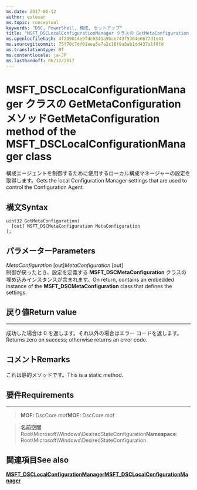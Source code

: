 ```yaml
---
ms.date: 2017-06-12
author: eslesar
ms.topic: conceptual
keywords: "DSC, PowerShell, 構成, セットアップ"
title: "MSFT_DSCLocalConfigurationManager クラスの GetMetaConfiguration メソッド"
ms.openlocfilehash: 4f209014e9fde5841a9bce743f5364e6677d1e41
ms.sourcegitcommit: 75f70c7df01eea5e7a2c16f9a3ab1dd437a1f8fd
ms.translationtype: HT
ms.contentlocale: ja-JP
ms.lasthandoff: 06/12/2017
---
```

# <a name="getmetaconfiguration-method-of-the-msftdsclocalconfigurationmanager-class"></a><span data-ttu-id="8b36b-103">MSFT_DSCLocalConfigurationManager クラスの GetMetaConfiguration メソッド</span><span class="sxs-lookup"><span data-stu-id="8b36b-103">GetMetaConfiguration method of the MSFT_DSCLocalConfigurationManager class</span></span>

<span data-ttu-id="8b36b-104">構成エージェントを制御するために使用するローカル構成マネージャーの設定を取得します。</span><span class="sxs-lookup"><span data-stu-id="8b36b-104">Gets the local Configuration Manager settings that are used to control the Configuration Agent.</span></span>

<a name="syntax"></a><span data-ttu-id="8b36b-105">構文</span><span class="sxs-lookup"><span data-stu-id="8b36b-105">Syntax</span></span>
------

```mof
uint32 GetMetaConfiguration(
  [out] MSFT_DSCMetaConfiguration MetaConfiguration
);
```

<a name="parameters"></a><span data-ttu-id="8b36b-106">パラメーター</span><span class="sxs-lookup"><span data-stu-id="8b36b-106">Parameters</span></span>
----------

<span data-ttu-id="8b36b-107">*MetaConfiguration* \[out\]</span><span class="sxs-lookup"><span data-stu-id="8b36b-107">*MetaConfiguration* \[out\]</span></span>  
<span data-ttu-id="8b36b-108">制御が戻ったとき、設定を定義する **MSFT_DSCMetaConfiguration** クラスの埋め込みインスタンスが含まれます。</span><span class="sxs-lookup"><span data-stu-id="8b36b-108">On return, contains an embedded instance of the **MSFT_DSCMetaConfiguration** class that defines the settings.</span></span>

## <a name="return-value"></a><span data-ttu-id="8b36b-109">戻り値</span><span class="sxs-lookup"><span data-stu-id="8b36b-109">Return value</span></span>
------------

<span data-ttu-id="8b36b-110">成功した場合は 0 を返します。それ以外の場合はエラー コードを返します。</span><span class="sxs-lookup"><span data-stu-id="8b36b-110">Returns zero on success; otherwise returns an error code.</span></span>

## <a name="remarks"></a><span data-ttu-id="8b36b-111">コメント</span><span class="sxs-lookup"><span data-stu-id="8b36b-111">Remarks</span></span>

<span data-ttu-id="8b36b-112">これは静的メソッドです。</span><span class="sxs-lookup"><span data-stu-id="8b36b-112">This is a static method.</span></span>

## <a name="requirements"></a><span data-ttu-id="8b36b-113">要件</span><span class="sxs-lookup"><span data-stu-id="8b36b-113">Requirements</span></span>
------------
><span data-ttu-id="8b36b-114">**MOF:** DscCore.mof</span><span class="sxs-lookup"><span data-stu-id="8b36b-114">**MOF:** DscCore.mof</span></span>

><span data-ttu-id="8b36b-115">**名前空間**: Root\Microsoft\Windows\DesiredStateConfiguration</span><span class="sxs-lookup"><span data-stu-id="8b36b-115">**Namespace**: Root\Microsoft\Windows\DesiredStateConfiguration</span></span>


## <a name="see-also"></a><span data-ttu-id="8b36b-116">関連項目</span><span class="sxs-lookup"><span data-stu-id="8b36b-116">See also</span></span>


[<span data-ttu-id="8b36b-117">**MSFT_DSCLocalConfigurationManager**</span><span class="sxs-lookup"><span data-stu-id="8b36b-117">**MSFT_DSCLocalConfigurationManager**</span></span>](msft-dsclocalconfigurationmanager.md)


 

 



